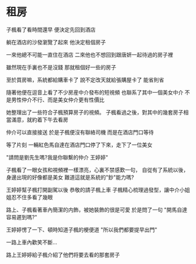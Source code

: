 # 租房

子楓看了看時間還早
便決定先回到酒店

躺在酒店的沙發瀏覽了起來
他決定租個房子

一來他總不可能一直住在酒店
二來他也不想回到跟唐妍一起待過的房子裡

雖然現在手裏也不是沒錢
那就租個好一些的房子

至於買房嘛，系統都給購車卡了
說不定改天就給張購屋卡了
能省則省

隨著他便在逗音上看了不少房産中介發布的短視頻
也聯系了其中一個美女中介
不是男性仲介不行、而是美女仲介更有性價比

她整理出了一些符合子楓預算房子的視頻。
子楓看過之後，對其中的幾套房子相當滿意，就約着下午去看房

仲介可以直接接送
於是子楓便沒有聯絡司機
而是在酒店門口等待

等了片刻 一輛紅色馬自達在酒店門口停了下來，走下了一位美女

"請問是劉先生嗎?我是你聯繫的仲介 王婷婷"

子楓看了一眼女孩和視頻裡一樣漂亮，心裏不禁感歎一句，
自從有了系統以後，身邊出現的好像都是美女
難道這就是系統的"鈔"能力嗎?

王婷婷幫子楓打開副駕以後
恭敬的請子楓上車
子楓精心梳理過發型，讓中介小姐姐忍不住多看了幾眼

路上、子楓看著車內簡潔的内飾，被她裝飾的很是可愛
於是問了一句
"開馬自達容易遲到嗎?"

王婷婷愣了一下、頓時知道子楓的梗便道
"所以我們都要提早出門"

一路上車內歡笑不斷...

路上王婷婷給子楓介紹了他們将要去看的那套房子